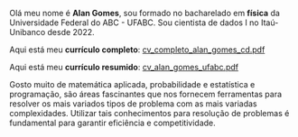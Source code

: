 
Olá meu nome é **Alan Gomes**, sou formado no bacharelado em **física** da Universidade Federal do ABC - UFABC. Sou cientista de dados I no Itaú-Unibanco desde 2022. 
 
Aqui está meu **currículo completo**: [cv_completo_alan_gomes_cd.pdf](https://github.com/gomesalan/CV/files/8838471/cv_completo_alan_gomes_cd.pdf)

Aqui está meu **currículo resumido**: [cv_alan_gomes_ufabc.pdf](https://github.com/gomesalan/CV/files/8310022/cv_alan_gomes_ufabc.pdf)

Gosto muito de matemática aplicada, probabilidade e estatística e programação, são áreas fascinantes que nos fornecem ferramentas para resolver os mais variados tipos de problema com as mais variadas complexidades. Utilizar tais conhecimentos para resolução de problemas é fundamental para garantir eficiência e competitividade. 

<!---
gomesalan/gomesalan is a ✨ special ✨ repository because its `README.md` (this file) appears on your GitHub profile.
You can click the Preview link to take a look at your changes.
--->

